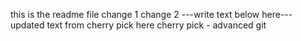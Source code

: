 this is the readme file
change 1
change 2
---write text below here---
updated text from cherry pick here
cherry pick - advanced git
 
